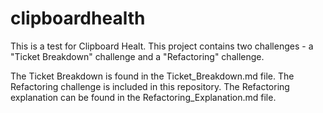 # clipboardhealth

This is a test for Clipboard Healt.
This project contains two challenges - a "Ticket Breakdown" challenge and a "Refactoring" challenge.

The Ticket Breakdown is found in the Ticket_Breakdown.md file.
The Refactoring challenge is included in this repository.
The Refactoring explanation can be found in the Refactoring_Explanation.md file.
